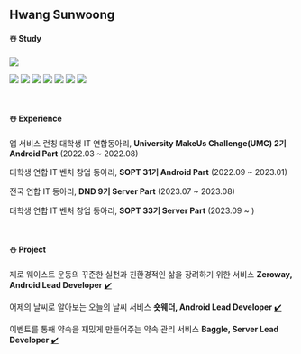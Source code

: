 ## Hwang Sunwoong
#### ☃️ Study
<a href="https://solved.ac/sunwoong"><img src="http://mazassumnida.wtf/api/v2/generate_badge?boj=sunwoong"/></a>

<img src="https://img.shields.io/badge/Java-007396?style=flat&logo=OpenJDK&logoColor=white"/> <img src="https://img.shields.io/badge/Kotlin-7F52FF?style=flat&logo=Kotlin&logoColor=white"/> <img src="https://img.shields.io/badge/Spring-6DB33F?style=flat&logo=Spring&logoColor=white"/> <img src="https://img.shields.io/badge/SpringBoot-6DB33F?style=flat&logo=SpringBoot&logoColor=white"/> <img src="https://img.shields.io/badge/AWS-232F3E?style=flat&logo=Amazon AWS&logoColor=white"/> <img src="https://img.shields.io/badge/MySQL-4479A1?style=flat&logo=MySQL&logoColor=white"/> <img src="https://img.shields.io/badge/Docker-2496ED?style=flat&logo=Docker&logoColor=white"/>

<br>

#### ☃️ Experience
앱 서비스 런칭 대학생 IT 연합동아리, **University MakeUs Challenge(UMC) 2기 Android Part** (2022.03 ~ 2022.08)

대학생 연합 IT 벤처 창업 동아리, **SOPT 31기 Android Part** (2022.09 ~ 2023.01)

전국 연합 IT 동아리, **DND 9기 Server Part** (2023.07 ~ 2023.08)

대학생 연합 IT 벤처 창업 동아리, **SOPT 33기 Server Part** (2023.09 ~ )

<br>

#### ⛄️ Project
제로 웨이스트 운동의 꾸준한 실천과 친환경적인 삶을 장려하기 위한 서비스 **Zeroway, Android Lead Developer** [✔️](https://github.com/Zeroway-GreenFriends/Zeroway-Android)

어제의 날씨로 알아보는 오늘의 날씨 서비스 **숏웨더, Android Lead Developer** [✔️](https://github.com/TeamShortWeather/ShortWeather-AOS)

이벤트를 통해 약속을 재밌게 만들어주는 약속 관리 서비스 **Baggle, Server Lead Developer** [✔️](https://github.com/dnd-side-project/dnd-9th-2-backend)
